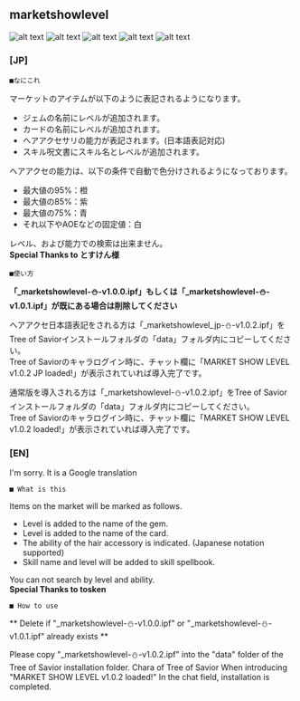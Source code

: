 marketshowlevel
--
![alt text](http://i.imgur.com/YC1b3hX.jpg "Gem Screenshot")
![alt text](http://i.imgur.com/u0egdkB.jpg "Card Screenshot")
![alt text](http://i.imgur.com/lF1XSg5.png "Hair Screenshot")
![alt text](http://i.imgur.com/37rrlYU.png "Hair JP Screenshot")
![alt text](http://i.imgur.com/3G617Gk.png "Spell Screenshot")


### [JP]

	■なにこれ

マーケットのアイテムが以下のように表記されるようになります。  
* ジェムの名前にレベルが追加されます。
* カードの名前にレベルが追加されます。
* ヘアアクセサリの能力が表記されます。(日本語表記対応)
* スキル呪文書にスキル名とレベルが追加されます。

ヘアアクセの能力は、以下の条件で自動で色分けされるようになっております。  
* 最大値の95%：橙
* 最大値の85%：紫
* 最大値の75%：青
* それ以下やAOEなどの固定値：白

レベル、および能力での検索は出来ません。  
**Special Thanks to とすけん様**

	■使い方

**「_marketshowlevel-⛄-v1.0.0.ipf」もしくは「_marketshowlevel-⛄-v1.0.1.ipf」が既にある場合は削除してください**

ヘアアクセ日本語表記をされる方は「_marketshowlevel_jp-⛄-v1.0.2.ipf」をTree of Saviorインストールフォルダの「data」フォルダ内にコピーしてください。  
Tree of Saviorのキャラログイン時に、チャット欄に「MARKET SHOW LEVEL v1.0.2 JP loaded!」が表示されていれば導入完了です。  

通常版を導入される方は「_marketshowlevel-⛄-v1.0.2.ipf」をTree of Saviorインストールフォルダの「data」フォルダ内にコピーしてください。  
Tree of Saviorのキャラログイン時に、チャット欄に「MARKET SHOW LEVEL v1.0.2 loaded!」が表示されていれば導入完了です。  

### [EN]

I'm sorry. It is a Google translation

	■ What is this

Items on the market will be marked as follows.  
* Level is added to the name of the gem.
* Level is added to the name of the card.
* The ability of the hair accessory is indicated. (Japanese notation supported)
* Skill name and level will be added to skill spellbook.

You can not search by level and ability.  
**Special Thanks to tosken**


	■ How to use

** Delete if "_marketshowlevel-⛄-v1.0.0.ipf" or "_marketshowlevel-⛄-v1.0.1.ipf" already exists **

Please copy "_marketshowlevel-⛄-v1.0.2.ipf" into the "data" folder of the Tree of Savior installation folder. Chara of Tree of Savior When introducing "MARKET SHOW LEVEL v1.0.2 loaded!" In the chat field, installation is completed.
